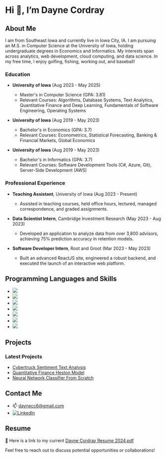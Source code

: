 # Hi 👋, I’m Dayne Cordray

## About Me
I am from Southeast Iowa and currently live in Iowa City, IA. I am pursuing an M.S. in Computer Science at the University of Iowa, holding undergraduate degrees in Economics and Informatics. My interests span across analytics, web development, cloud computing, and data science. In my free time, I enjoy golfing, fishing, working out, and baseball!

### Education
- **University of Iowa** (Aug 2023 - May 2025)
  - Master's in Computer Science (GPA: 3.81)
  - Relevant Courses: Algorithms, Database Systems, Text Analytics, Quantitative Finance and Deep Learning, Fundamentals of Software Engineering, Operating Systems

- **University of Iowa** (Aug 2019 - May 2023)
  - Bachelor's in Economics (GPA: 3.7)
  - Relevant Courses: Econometrics, Statistical Forecasting, Banking & Financial Markets, Global Economics

- **University of Iowa** (Aug 2019 - May 2023)
  - Bachelor's in Informatics (GPA: 3.7)
  - Relevant Courses: Software Development Tools (C#, Azure, Git), Server-Side Development (AWS)

### Professional Experience
- **Teaching Assistant**, University of Iowa (Aug 2023 - Present)
  - Assisted in teaching courses, held office hours, lectured, managed correspondence, and graded assignments.

- **Data Scientist Intern**, Cambridge Investment Research (May 2023 - Aug 2023)
  - Developed an application to analyze data from over 3,800 advisors, achieving 75% prediction accuracy in retention models.

- **Software Developer Intern**, Root and Groot (Mar 2023 - May 2023)
  - Built an advanced ReactJS site, engineered a robust backend, and executed the launch of an interactive web platform.

## Programming Languages and Skills
- ![](https://img.shields.io/badge/Tools-Excel-informational?style=flat&logo=excel&logoColor=white&color=2bbc8a)
- ![](https://img.shields.io/badge/Tools-AWS-informational?style=flat&logo=amazon-aws&logoColor=white&color=2bbc8a)
- ![](https://img.shields.io/badge/Tools-Stata-informational?style=flat&logo=stata&logoColor=white&color=2bbc8a)
- ![](https://img.shields.io/badge/Code-Python-informational?style=flat&logo=python&logoColor=white&color=2bbc8a)
- ![](https://img.shields.io/badge/Code-SQL-informational?style=flat&logo=postgresql&logoColor=white&color=2bbc8a)
- ![](https://img.shields.io/badge/Code-HTML-informational?style=flat&logo=html5&logoColor=white&color=2bbc8a)
- ![](https://img.shields.io/badge/Code-JavaScript-informational?style=flat&logo=javascript&logoColor=white&color=2bbc8a)

## Projects
### Latest Projects
- [Cybertruck Sentiment Text Analysis](https://github.com/Daynecc6/Text-Analytics-Project)
- [Quantitative Finance Heston Model](https://github.com/Daynecc6/Heston-Model)
- [Neural Network Classifier From Scratch](https://github.com/Daynecc6/nn-scratch/tree/main)

## Contact Me
- 📫 daynecc6@gmail.com
- [![LinkedIn](https://raw.githubusercontent.com/MartinHeinz/MartinHeinz/master/linkedin-3-16.png)](https://www.linkedin.com/in/dayne-cordray)

## Resume
📄 Here is a link to my current [Dayne Cordray Resume 2024.pdf](https://github.com/Daynecc6/Daynecc6/raw/main/Dayne_Cordray_2024.pdf)

Feel free to reach out to discuss potential opportunities or collaborations!
